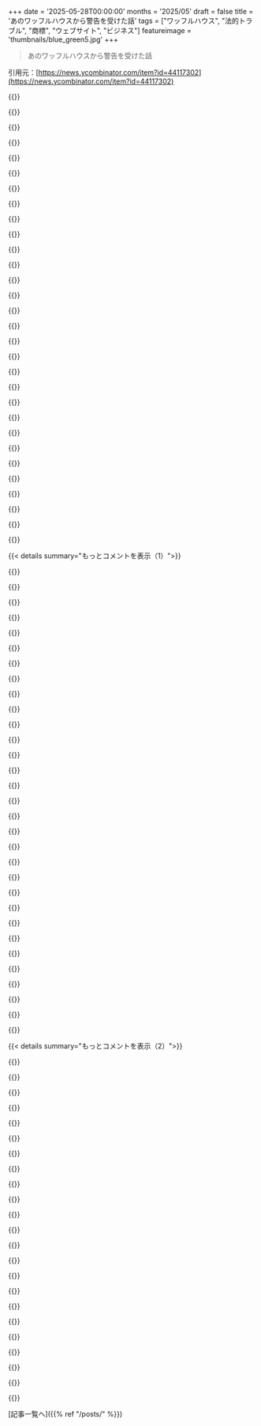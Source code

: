 +++
date = '2025-05-28T00:00:00'
months = '2025/05'
draft = false
title = 'あのワッフルハウスから警告を受けた話'
tags = ["ワッフルハウス", "法的トラブル", "商標", "ウェブサイト", "ビジネス"]
featureimage = 'thumbnails/blue_green5.jpg'
+++

> あのワッフルハウスから警告を受けた話

引用元：[https://news.ycombinator.com/item?id=44117302](https://news.ycombinator.com/item?id=44117302)




{{<matomeQuote body="Dannon/Danoneがヨーグルト菌に作ったっぽい科学っぽい名前使ってるサイト作ったら、弁護士から連絡来たんだって．ビビらずやり返したけどね： https://whatisbifidusregularis.org/legal-action-against-this…<br>このWaffle Houseの件も、商標とか外して大きな免責事項つけときゃ大丈夫だったんじゃない？企業の変な法的請求のバカバカしさも示せるし．" userName="frereubu" createdAt="2025/05/28 21:56:26" color="#38d3d3">}}




{{<matomeQuote body="君のサイト、ニュース記事のまとめみたいで、法律的な根拠がないのが気になるな．企業が新しい名前つけるのは普通だし、FDAやFTCも基本的に禁止してないと思う．生物分類とか製薬業界でもやってることだしね．君のサイトは、多分商標への本当の脅威じゃないから残ってるんだよ．最後にふざけて自分の腸内菌にcandida hackernewsensisって名前つけちゃうぞ、と．" userName="AStonesThrow" createdAt="2025/05/29 00:53:30" color="#38d3d3">}}




{{<matomeQuote body="君の物の見方、めっちゃアメリカ中心だね．君が普通だって言ってることのほとんど、EUでは全然普通じゃないしOKでもないから、そこ大事ね．" userName="krageon" createdAt="2025/05/29 10:05:33" color="">}}




{{<matomeQuote body="ジャムと一緒にパンに塗る、乳製品じゃないアレ（ピーナッツバター？）にみんな文句言わないのは面白いね．食品業界がmilkとかwaterの定義を広げてるって話ね．このmilkの歴史タイムライン、面白いから見てみて： https://www.soyinfocenter.com/pdf/166/Milk.pdf" userName="myvoiceismypass" createdAt="2025/05/29 16:15:19" color="">}}




{{<matomeQuote body="名前が”作った”ものなのは同意．でも”科学っぽい”と見せかけるのが嫌なんだよ．Danoneは科学的にすごい菌作ったわけじゃないでしょ？他のヨーグルトと効果が違うか研究なんてしてないはず．サイト作ったのは、検索で上位に来てマーケティングじゃない明確な情報を提供するためだよ．目的を分かってほしい．" userName="frereubu" createdAt="2025/05/29 10:22:21" color="#38d3d3">}}




{{<matomeQuote body="「哺乳類の名前がついたフルーツジュース」って言ってたけど、EUとかUKだとEU Regulation 1308/2013って法律で、植物性の飲み物をmilkとかdairyって呼んじゃダメなんだよ．" userName="closewith" createdAt="2025/05/29 10:06:26" color="#ff5733">}}




{{<matomeQuote body="それって変じゃない？だって英語の”milk”って言葉、1200年頃から植物性の”milkみたいな液体”にも使われてたんだよ．Wikipediaにそう書いてあるし．熱板に鉄が入ってないからって、今の電気アイロンをアイロンって呼べない、って文句言ってるみたいだよ．" userName="filoeleven" createdAt="2025/05/29 18:42:17" color="">}}




{{<matomeQuote body="Wikipediaで言ってるのはcoconut milkのことで、それは規制の例外なんだ．oat milkとか他の植物性ミルクって、1980年代のCMから始まったくらい最近の話なんだよ．JM Smucker Companyが商標登録しようとしたくらい新しいんだから．" userName="closewith" createdAt="2025/05/29 19:26:38" color="#38d3d3">}}




{{<matomeQuote body="McBroken.comがあんなにやってて大丈夫なんだからさ…．" userName="trbleclef" createdAt="2025/05/29 01:01:11" color="">}}




{{<matomeQuote body="問題がもし商標とか見た目だけだったんなら、そこだけ変えて別のドメインでサイト続けられたんじゃない？データ集めること自体に問題あったとは書いてなかったみたいだし．" userName="nice_scott" createdAt="2025/05/28 16:12:01" color="">}}




{{<matomeQuote body="この記事の作者だよ！C＆Dを受け取った後、データを取得してた方法が削除されたかパッチされたんだ（記事に書くの忘れちゃった…）。サイトを続けてもいいか彼らに聞いたんだけど、返事がなかったし、”ブランディング使うな、でもデータはスクレイピングしてるだろ、ほらまたC＆Dだ”みたいな猫とネズミごっこしたくなかったから、もう閉じたんだよ。" userName="lafond" createdAt="2025/05/28 16:15:15" color="#38d3d3">}}




{{<matomeQuote body="これ残念だね。スクレイピングはともかく、彼らにとっては無料の宣伝だったのに。マーケティング部門が法律部門より前に出てたら良かったのにね（もし彼らにマーケティング部門があればだけど）。" userName="jeron" createdAt="2025/05/28 17:44:48" color="">}}




{{<matomeQuote body="法律部門を責めないで。ああいう状況だと、彼らは法的にC＆Dを送る義務があるんだよ。そうしないと商標権を失う可能性もあるからね。" userName="HWR_14" createdAt="2025/05/28 19:50:40" color="">}}




{{<matomeQuote body="スクレイピングは一般的に大丈夫だと思うよ。商標については実際に商標法があるから、”やめろ気に入らない”って一般的なC＆Dじゃなくて、商標使用についてのC＆Dが来たんだろ。比較として分かりやすいのがSteam publicの情報を使って、すぐには分からない市場情報を分析してるSteam db（とか他の類似サイト）だね。<br>https://steamdb.info/" userName="sdenton4" createdAt="2025/05/28 19:24:53" color="#ff5c5c">}}




{{<matomeQuote body="ただし、そういうマーケティングが必ず良いとは限らないけどね。" userName="itishappy" createdAt="2025/05/28 18:21:07" color="">}}




{{<matomeQuote body="”Waffle Houseはハリケーンの被害測定にFEMAが使うほど確実に営業してる”っていうのは、最高のマーケティングネタだよね。疲れてたり、二日酔いだったり、めちゃくちゃ腹減ってても、いつでもWaffle Houseにフラッと入って何か食べられる。それができないなら、君の人生にはもっとでかい問題があるってことさ（ハリケーンとか、ゾンビとか、竜巻とか）。" userName="jjmarr" createdAt="2025/05/28 19:55:46" color="#785bff">}}




{{<matomeQuote body="それは単純化しすぎだよ。Waffle House側もサイトのオーナーに連絡して、商標の使用許可について交渉を持ちかけることもできたかもしれない。それには何らかの対価（”善意”とか、象徴的な少額、数百万ドルまで色々）と、ページに”このページのロゴや識別子はWaffle House, Incの財産であり、使用許諾のもとに使用されています”みたいな文言を入れることが含まれるだろうけどね。" userName="mindcrime" createdAt="2025/05/28 19:56:01" color="">}}




{{<matomeQuote body="残念ながら、Craigslistがスクレイピングを危険な領域に押し込む判例を作っちゃったんだよ。<br>https://en.m.wikipedia.org/wiki/Craigslist_Inc._v._3Taps_Inc.<br>もちろん、これは非営利の個人プロジェクトとは状況が全然違うけど、念頭に置いておくべきことだね。" userName="lurkshark" createdAt="2025/05/29 05:24:53" color="#ff5c5c">}}




{{<matomeQuote body="多分君のせいで、Waffle Houseが雇った法律の犬たちが利用規約に”許可されていないスクレイピング”を含めるように更新したんじゃないかな。" userName="xyst" createdAt="2025/05/28 16:19:34" color="">}}




{{<matomeQuote body="The Economistが各国の購買力平価を測るのに使ってるBig Mac indexはどうなの？" userName="quantified" createdAt="2025/05/28 22:47:00" color="">}}




{{<matomeQuote body="ちょっとしたことで、”TIL Waffle House’s owners are so greedy they force their employees to work even during a natural disaster when other businesses are closed”って話になっちゃう可能性があるってこと。だからWaffle Houseがこういう類の宣伝から距離を置いて、自分たちについて言われること全部にすごく厳しく管理したいのはかなり明らかだよね。特にそれが自分たちから出たみたいに見えたり、何かしら承認されてるみたいに見える宣伝ならなおさら。" userName="tpmoney" createdAt="2025/05/29 01:37:53" color="#ff33a1">}}




{{<matomeQuote body="まあそうだけど、それって誰かがやらなくて済む仕事でもあるんだよ。それに”あの会社”はその時、明らかに災害に対処してたわけだし。" userName="throwawaymaths" createdAt="2025/05/28 22:06:16" color="">}}




{{<matomeQuote body="うん、でもmarketingがちゃんと関わってたらすごいROIがあったはずの仕事だよ。それが言いたかったことなんだけどね。" userName="andrewflnr" createdAt="2025/05/29 01:55:34" color="">}}




{{<matomeQuote body="実際に彼らがどうやってるか詳しく書かれたたくさんの話があるのは別としてだよー彼らにはそのために飛行機や車でやってくる特別な災害チームがいるんだ。それに、災害エリアで3倍の給料で働く電力会社の作業員とか、他のライフラインの作業員はどこで食事すると思う？ Waffle Houseでだよ、だっていつも開いてるからね。" userName="devilbunny" createdAt="2025/05/29 03:19:14" color="#45d325">}}




{{<matomeQuote body="絶対違うね。Legalがmarketingより優先されるべきなんだよ、というか優先されるべきだ。" userName="PenguinCoder" createdAt="2025/05/28 23:24:43" color="">}}




{{<matomeQuote body="SteamDBの最初の文はこれだよ：＞”This third-party website gives you better insight into the Steam platform and everything in its database”。Steamとは関係ない別の組織だって明確に書いてあるんだ。ページのフッターにもさらに免責事項があるしね。それに対して、”Waffle House Index”はページの一番上にWaffle Houseのロゴがあって、誰がウェブサイト作ったかの説明とか補足が全くなかったんだ。" userName="jjmarr" createdAt="2025/05/28 19:42:38" color="#38d3d3">}}




{{<matomeQuote body="編集するには遅すぎたんだけどさ： 災害の後、私の近所のWHに行ってみるといいよ。その近くのホテルに泊まってるライフラインの作業員満載のトラックが次から次へと通り過ぎるのが見られるから。" userName="devilbunny" createdAt="2025/06/02 20:31:54" color="#ff33a1">}}




{{<matomeQuote body="最初のLegal letterの後でさ、Licensed／Agreed to the usageしたり、サイト運営を引き継いだりできたじゃん。彼らのTrademarkを守るのにKilljoysになる必要ない方法いくつかあるって。" userName="orra" createdAt="2025/05/28 19:56:39" color="">}}




{{<matomeQuote body="Yeah、Exactlyー。ロゴを使わないで、自分が誰かClearlyにStartingすればTrademarkの問題は解決するんでしょ。And then go to town…" userName="sdenton4" createdAt="2025/05/29 00:11:28" color="">}}




{{<matomeQuote body="The EconomistのEditorsはさ、AttorneysからReceiveしたEvery letterをBlogにReproduceしたりしないし、Social mediaでMcDonald’sをTauntしたりもしないし、Probably soft serve machinesのOperational statusをTracksするWebsiteなんてHostしないんだよね。" userName="AStonesThrow" createdAt="2025/05/29 05:44:14" color="#ff5c5c">}}




{{< details summary="もっとコメントを表示（1）">}}

{{<matomeQuote body="The equivalentは、PhysicallyにEach locationをVisitingしてAny closuresをNotingすることでSourcedされた、Currently closedなAll Waffle HousesのSimple text listだろうね。The author hereはWaffle House’sのBranding and logosを使ったし、Dataも彼らのWeb siteをScrapingしてSourcedしたから。" userName="listenallyall" createdAt="2025/05/29 16:46:44" color="#45d325">}}




{{<matomeQuote body="The EconomistはLawyersをAffordできるからね。" userName="rapidaneurism" createdAt="2025/05/29 05:39:37" color="">}}




{{<matomeQuote body="Of course i would love to live in a world where Waffle House can be as off the rails Whimsy as kfc、but im just Pointing out Why not to get your hopes too high！" userName="throwawaymaths" createdAt="2025/05/29 04:21:34" color="">}}




{{<matomeQuote body="I do think Legalは、彼らがDon’t ownなsiteがPotentiallyにStore openingsについてWrongでCustomer being upset、let alone risking travel through a storm to get thereなのをWorried aboutすると思うんだよね。TrademarkがThe easy one to getだったんだろ。" userName="Rastonbury" createdAt="2025/05/29 03:59:11" color="#ff5c5c">}}




{{<matomeQuote body="As long as you didn’t actively agree to anything、you are not held to the Terms of Service for a public website。There are restrictions on what you can do with the data、mostly around direct competition with the source（I’m not a lawyer、so DYOR）。The average scraping volume from Google and AI companies would make an indie site’s scraping volume look minuscule。Check out this wild case to see how far you can go with scraping and remain legal。It’s surprising。<br>https://techcrunch.com/2024/02/26/meta-drops-lawsuit-against..." userName="bicx" createdAt="2025/05/29 02:29:02" color="#45d325">}}




{{<matomeQuote body="If the WH legal dogs needed this as an the impetus for that change in 2020s、then they aren’t very good legal dogs。ToS updates are pretty common、and if some one didn’t like scraping、you’d think that unauthorized text would be added some time ago。It’s not like scraping is a new thing。If they are savvy legal teams、this should pretty much be boiler plate language。Only neophyte legal teams would not expect scraping as something to expend ink。" userName="dylan604" createdAt="2025/05/28 16:55:01" color="#45d325">}}




{{<matomeQuote body="友達が Jim Henson Company から”Mupperfucker”ってDJ名で警告受けたんだ。商標権持ってる側は守んなきゃいけないのはわかるけどさ、まあね…" userName="kevinsync" createdAt="2025/05/29 01:04:53" color="#ff5c5c">}}




{{<matomeQuote body="＞ライブフィードもマップも閉店カウンターも絶対ない<br>そうでもないと思うよ：<br>Wikipedia の Waffle House Index に載ってるこの画像見てよ" userName="Havoc" createdAt="2025/05/28 19:22:54" color="#45d325">}}




{{<matomeQuote body="元の筆者は、比較的最新のフィードとかマップとかカウンターを言ってるんじゃないかな。あんたが貼った画像は11年前のだし。数時間以内のマップへのリンクとかあるの？" userName="rapidaneurism" createdAt="2025/05/29 05:37:30" color="">}}




{{<matomeQuote body="たぶんそれって11年前も今も一般公開されてないんじゃないかな。俺が言いたかったのは、そういうダッシュボードはあって、FEMAはアクセスできるみたいだってことだよ" userName="Havoc" createdAt="2025/05/29 10:34:27" color="#785bff">}}




{{<matomeQuote body="面白かった！<br>そのまま君でいてね！<br>FEMAについてよくわかんないんだけどさ、自動でやってんの？それとももう使われてないインデックスなのかな？" userName="Bengalilol" createdAt="2025/05/28 19:45:37" color="">}}




{{<matomeQuote body="Waffle House Index は公式じゃないし、”インデックス”ってのも大げさだと思う。災害救援の人が状況を非公式に話してる感じじゃないかな。でも、FEMA が実際にお店に連絡して状況聞いてるみたいだって。災害の深刻さを測るのに役立つデータなんだってさ。" userName="pikminguy" createdAt="2025/05/28 20:42:50" color="#45d325">}}




{{<matomeQuote body="＞記録によると、あのインデックスは冗談として始まったんだって。んで、一部の従業員はそのまま冗談であってほしいと思ってるみたい。" userName="AStonesThrow" createdAt="2025/05/28 22:08:21" color="#ff5c5c">}}




{{<matomeQuote body="これ見てよ" userName="0x457" createdAt="2025/05/28 20:35:55" color="#ff5c5c">}}




{{<matomeQuote body="ロゴだけ消せばよかったのに、なんでサイト全体閉鎖しちゃったんだろうね？" userName="fkyoureadthedoc" createdAt="2025/05/28 16:07:54" color="">}}




{{<matomeQuote body="日本人にとって訴訟リスクは金銭的負担が大きいからね。学生だと法的知識や弁護士へのアクセスもなくて、サイト閉鎖が一番楽な選択だったんじゃないかな。本当は商標の部分だけ消せばよかったはずだけど。" userName="xyst" createdAt="2025/05/28 16:15:58" color="#ff5733">}}




{{<matomeQuote body="警告を無視しても、裁判になる可能性は低いよ（相手も費用がかかるからね）。裁判所に行くのに弁護士は必要ないし、差し止め命令が出たら従えばいいだけ。損害賠償訴訟は、相手の弁護士費用が損害額（たぶんゼロに近い）をはるかに超えるから、まず起きないと思うよ。このありきたりな法的戦術にすぐ屈しちゃダメだよ！" userName="JohnMakin" createdAt="2025/05/28 16:34:54" color="#ff5c5c">}}




{{<matomeQuote body="＞弁護士なしで裁判所に行く<br>それって、結果をどれだけ気にするかによるよね。<br>＞損害賠償訴訟は相手の弁護士費用が損害額をはるかに超えるからまず起きない<br>相手があなたを”take you to court”して差し止めを強制するなら、それはもう訴訟なんだよ（衡平法上の救済）。そこに損害賠償請求や、さらに弁護士費用・訴訟費用（あなたが言う通り、実際の損害を超えるかもね）を追加しても、もうかかってる費用に比べたらほぼ０だよ。だから、自分の弁護士を雇わないのはあなたの自由だけど、相手の弁護士費用を払わされるのを止められるわけじゃないんだ。" userName="dragonwriter" createdAt="2025/05/28 16:54:26" color="#785bff">}}




{{<matomeQuote body="＞それが相手を訴えている企業の弁護士費用をあなたが支払うのを止めることはありません<br>注意してね、USでは、敗訴した側が弁護士費用を支払うのが通常のルールじゃないからね。" userName="jcranmer" createdAt="2025/05/28 17:35:54" color="#45d325">}}




{{<matomeQuote body="＞注意してね、USでは、敗訴した側が弁護士費用を支払うのが通常のルールじゃないからね。<br>USでも、多くの種類の訴訟で最初から敗訴者負担じゃないけど、多くの訴訟原因には弁護士費用を認められる条件があるし、一部の請求のデフォルトルールでは、追加要因なしで責任を負う側が費用と弁護士費用を負担するんだよ—特に、登録商標の所有者からの警告書に関連する場合、これには登録商標の所有者の権利侵害が含まれるんだ、ほら、15 U.S.C. § 1117(a)を見てごらん。" userName="dragonwriter" createdAt="2025/05/28 17:53:21" color="#785bff">}}




{{<matomeQuote body="＞弁護士なしで裁判所に行く<br>必要ないけど、こんな訴訟に弁護士なしで行くのは信じられないくらい無謀だよ。<br>＞損害賠償訴訟はまず起きない<br>IP侵害訴訟では、弁護士費用を請求されることがすごく多いんだ。だから、損害賠償で訴えられなくても、相手の弁護士に払うことになるだろうね。<br>＞このありきたりな法的戦術にすぐ屈しちゃダメだよ！<br>そこまで自信満々なら、代替サイトを立ち上げて、避けられないC&Dが来たらこの戦略を試してみれば？ 結果を教えてね。どうなるか興味あるな。" userName="DrillShopper" createdAt="2025/05/28 16:49:58" color="#38d3d3">}}




{{<matomeQuote body="＞弁護士なしで裁判所に行く<br>裁判所に行くには、金と自由な時間が必要だよ。<br>＞損害賠償訴訟は相手の弁護士費用が損害額をはるかに超えるからまず起きない<br>これは法的なアドバイスなしでやっちゃいけないことだよ。SLAPPみたいな訴訟をするのが大好きな、すごく大きくて金持ちの会社はたくさんいるんだ。あなたのFAFOみたいな提案は良くない考えだよ。" userName="pixl97" createdAt="2025/05/28 16:49:28" color="#785bff">}}




{{<matomeQuote body="これが通用するのは、みんなが疲れてて、金がなくて、対処する時間も労力も最小限だからだよね。原則のためにわざわざ裁判に自分を巻き込むような人はそんなに知らないな。たぶん、時間に余裕があって、弁護士に任せたり相談できる金がある人くらいじゃない？まあ、あなたはたぶん正しいんだろうけどね。もし大多数の人が警告書を拒否して、曖昧な法的措置について相手のハッタリを見破ったらね。そしたら、こういう法的戦術は役に立たなくなるし、”商標”への損害からの回復なんて、大手法律事務所のジュニアチームを雇う費用よりもずっと少なくなるだろうね。たぶん、あなたは自分の原則を試してみるべきだよ。この人のウェブサイトのアイデアを再現して、Waffle Houseの企業の手先からC&Dが来るのを待って、それから私たちにどうやるか見せてよ。「〜するべきだった、〜しただろう、〜できたはず」みたいな素人の分析じゃなくてさ。" userName="xyst" createdAt="2025/05/28 16:58:09" color="">}}




{{<matomeQuote body="だから会社はこんな風に強く出るんだよ。彼はユーモアでウェブサイトを作って、注目を集めた時期にSNSで宣伝した。それは商標に十分近く、見る人を混乱させるようなグラフィックを含んでて、会社が合理的な理由でしたくないことをした。彼らは費用を負ったんだ。電話対応した人もいるし、弁護士が対応に請求書を出したし、ウェブエージェンシーはウェブサイトを修正しなきゃならなかった。Waffle Houseは油っぽいダイナーフードを売ってるんだ、こういうことに対処するあらゆる側面は彼らにとってゼロ価値だよ。遠回しに言うより、「やめろ」って言ったんだ。彼はそうして、面白いブログ記事を書いた。でも、こんな状況１０件のうち、たぶん１〜２件は相手が意地悪で、みんなの時間と費用を無駄にする奴がいるんだよ。" userName="Spooky23" createdAt="2025/05/28 19:50:24" color="#785bff">}}




{{<matomeQuote body="弁護士だよ（でも今は開業してないから、これに関わる利害はないし、これは法的アドバイスじゃないからね）。昔、弁護士になる前に音楽著作権侵害で２万５千ドル以上失ったこともある。全然楽しくなかったよ。C&Dを無視するのは危険だよ。ルールは複雑だし、ルールに従わない場合の罰金やペナルティは高くつく。USのIP法は特許権、商標権、著作権を猛烈に保護するんだ。適当に済ませていいもんじゃないし、弁護士なしで自分で دفاع （弁護）しようとするやつは、マジでバカだよ。ブログ記事の著者は、ちゃんと対応して、”知るか、勝手にやる”みたいな態度を取らずに、何か解決しようと努めたのは正しかったね。お願いだから、こんな悪いアドバイスを撒き散らさないでくれ。それを信じるかわいそうな奴のために祈るよ。" userName="otterley" createdAt="2025/05/28 20:36:30" color="#38d3d3">}}




{{<matomeQuote body="ありがとう、私も過去にかわいそうな目に遭ったことがあるから、もう絶対二度と嫌だよ。" userName="Xorakios" createdAt="2025/05/28 22:50:21" color="#ff5c5c">}}




{{<matomeQuote body="もし損害賠償で訴えてきたらどうなるの？<br>無敵な気分になるのはいいけど、たとえ確率が低くても、誰かに見せしめにされたら財政破綻につながることもあるんだよ。" userName="0cf8612b2e1e" createdAt="2025/05/28 16:44:49" color="#ff5733">}}




{{<matomeQuote body="1年くらい前にWhataburgerのアプリが似たような使われ方してたのを思い出したよ。<br>誰かがアプリの店舗マップがTexasの停電のいい指標になるって指摘したんだ。<br>確か、マーケティングチームがSNSでそれを取り上げて、お礼にグッズを贈ったんだよ。(https://news.ycombinator.com/item?id=40927364)" userName="ChrisArchitect" createdAt="2025/05/29 06:19:08" color="#785bff">}}




{{<matomeQuote body="Waffle Houseが彼からこれを5万ドルくらいで買い取って、企業の人間味あふれる心温まる話になる世界線もあるよね。<br>でも、もし僕がWHのブランドを運営してるなら、あらゆる主要な自然災害の半公式な企業スポンサーにはなりたくないな。" userName="iambateman" createdAt="2025/05/28 16:32:08" color="">}}




{{<matomeQuote body="君の言う通りだと思うよ。<br>waffle house indexはネガティブな意味合いが強すぎるんだ。" userName="loopdoend" createdAt="2025/05/28 17:14:06" color="">}}

{{</details>}}




{{< details summary="もっとコメントを表示（2）">}}

{{<matomeQuote body="おそらくその通りだね。<br>でも、本来のポイントはWHがいかに頑丈で信頼できるか、少しでも開ける方法がある限り閉めないっていうことの証なんだ。<br>それはWHにとってはすごくポジティブなことなんだよ。" userName="jrochkind1" createdAt="2025/05/28 18:24:39" color="">}}




{{<matomeQuote body="会社は従業員の面倒を見てるのかな？<br>ひどい天候でも従業員は職場まで通勤しなきゃいけないの？<br>状況が悪化した場合、会社は従業員の安全に責任があるのかな？<br>お客さんはどうなるの？" userName="drjasonharrison" createdAt="2025/05/28 21:59:18" color="">}}




{{<matomeQuote body="彼らは特別なジャンプチームをそこに送るんだよ。<br>もっと詳しい情報はこちら：https://www.govtech.com/em/disaster/hurricane-preparation-an...<br>Waffle Houseはレストランチェーンにしては、変なくらい真剣に災害対策をしてるんだ。" userName="dmoy" createdAt="2025/05/28 22:45:39" color="#ff5733">}}




{{<matomeQuote body="彼らは多分、この情報をヘッジファンドに売ってすでに儲けてるんじゃないかな。" userName="jdonaldson" createdAt="2025/05/28 16:50:47" color="">}}




{{<matomeQuote body="あれって事後的な指標なんだよね。災害から数日遅れるから、予報より復旧の統計として見た方がずっと面白いんだ。だからこそ、後日、あるいは数週間後にFEMAがある地域に入って、最も被害の大きかった地域を評価して優先順位をつけるのに重要だったんだよ。もしWaffle Houseがある地域で24時間営業で限定朝食メニューを出してるなら、赤十字の食料テントは別の地域に送ればいいって判断できた。<br>FEMAの長官が非公式の指標として使ってると認めて以来、Waffle Houseはそれを「災害インデックス」として距離を置こうとしてる。だからFEMAもますます「非公式」って言うようになって、それについての議論からも距離を置き始めた部分もあるんだ。OPが言ってるように、Waffle Houseが「災害のブランド」って見られるのを嫌がってるってのは確かだと思う。「リカバリーインデックス」として（FEMAには触れずにね、FEMAこそ「災害のブランド」だから）、最悪の問題からいかに早く回復できるかってとこに光を当てると、彼らは喜んで話すしマーケティングにも使うんだ。<br>彼らのフローチャートやチェックリスト、考えられるあらゆる災害復旧シナリオのために設計されたメニューのレベル分けを見るのは本当にすごいよ（建物に電気はあるか？ガスはあるか？最後の供給トラックはいつ？次の供給トラックはいつ来る？道路状況は？とか）。マジで興味深いんだよね。" userName="WorldMaker" createdAt="2025/05/28 18:03:06" color="#785bff">}}




{{<matomeQuote body="これでWaffle Houseに行くのがさらに特別なものになるね。どこに行っても話せる最高のストーリーだよ。最後までやり通したのはナイス。<br>Cease and desist letterって怖いよね。僕の意見だけど（法律の意見じゃないよ）、あれはかなり控えめで分かりやすかったね。<br>もし興味あるなら、hafflewouse.comは空いてるよ！" userName="cloudpushers" createdAt="2025/05/28 19:14:15" color="">}}




{{<matomeQuote body="ツイートを投稿しておいて、誰も見ないと思ってたの？どこの主要ブランドだって、自分たちのメンションを監視してるよ。" userName="quantified" createdAt="2025/05/28 22:45:20" color="">}}




{{<matomeQuote body="僕が自分のウェブサイトでMinecraftのフルバージョンを無料でプレイできるようにしてた時のこと、Minecraftの商標使用についてC&Dレターが来たのを思い出したよ。アプリケーション自体は合法だったんだけど（要するにアプレットへのホットリンク）、それでもかなりトラブルになったんだ。<br>結局、僕のサイトにDDoS攻撃を仕掛けてきたスクリプトキディたちをなだめるために取り下げたんだけど、その前にDNSをDDoS攻撃者のC2サーバーに向けておいたんだ。その結果、攻撃が一時的に鎮静化した。<br>＊Team Avolitionとは関係ないよ。彼らはMinecraftを違法に再ホストしてたらしいけど、僕はMinecraft ToSで許可されてるソースからリソースをホットリンクしてただけ。" userName="Sephr" createdAt="2025/05/29 21:04:21" color="#ff5c5c">}}




{{<matomeQuote body="こんなブログ投稿があるからHNが好きなんだよね！シェアしてくれてありがとう。" userName="joshdavham" createdAt="2025/05/29 04:44:35" color="">}}




{{<matomeQuote body="ロゴをワッフルの絵に変えて、Waffle Indexって名付けたらどうかな？" userName="koolala" createdAt="2025/05/28 16:07:44" color="">}}




{{<matomeQuote body="AwfulHouseIndex.orgだって。" userName="the_sleaze_" createdAt="2025/05/28 20:13:30" color="">}}




{{<matomeQuote body="商標のCease and desistだけで済んで本当によかったね。DMCAに基づくAPIの無許可使用で重罪として告発されないといいんだけど。心配だね。" userName="jrochkind1" createdAt="2025/05/28 18:22:07" color="">}}




{{<matomeQuote body="サイト名”wafflehurricanetracker.org”とかにしてたらtrademark問題クリアできたかもね。スクレイピングも匿名化してたらWaffle Houseってバレなかったんじゃない？人気ブレックファスト店のサイトをゆっくりスクレイピングしました、って言っとけばさ。" userName="slippy" createdAt="2025/05/28 23:52:21" color="">}}




{{<matomeQuote body="まあ、著者はWaffle Houseのデータ使ってたんだよね。でも向こうはそれが今後も続く保証ないし、数千人が見てるサイトに自分たちのプライベートAPIを頼られたくないんだよ。だからWaffle Houseの反応は驚かないかな。でも、実際にあれば面白かったよね。" userName="mcphage" createdAt="2025/05/28 16:20:38" color="#785bff">}}




{{<matomeQuote body="これってtrademarkの問題なんだよ。ブランドって希釈化のルールがちょっと曖昧だから、めちゃくちゃ保護に力入れてるの。許可してない使い方を片っ端から止めさせるのは、ちゃんと使ってるし保護されてるって明確にするためなんだ。そうすれば、万が一裁判所が別の判断してもtrademarkを失うリスクが減るんだって。" userName="rtkwe" createdAt="2025/05/28 16:43:17" color="#38d3d3">}}




{{<matomeQuote body="Waffle Houseってtrademark保護と希釈化で面白い歴史があるんだよ。昔は今より州ごとにtrademark登録してたみたい。インディアナ州では、地元に先にWaffle HouseがあったからWaffle & Steakって呼ばれてた時期があるんだって。Steakって文字がHouseと同じ5文字で、看板が高速から見ても似てるようにするための戦略だったんだ。ステーキ出すとかбургер出すとかじゃなくて、ちゃんとtrademark守るためだったんだね。" userName="WorldMaker" createdAt="2025/05/28 18:11:24" color="#45d325">}}




{{<matomeQuote body="まあ、trademarkとかの話はいいや。それより、Waffle Houseが「この情報は間違ってるよ。レストラン閉鎖のライブサイトなんて今ないし」って言ったことと、著者が「いや、 literalmente 向こうのデータ使ってたんですけど？だから全然間違ってないし」って言い返したことについて言ってたんだ。" userName="mcphage" createdAt="2025/05/28 20:55:52" color="#785bff">}}




{{<matomeQuote body="最初見た感じだと、名前とかロゴを使ったのが”公式”っぽく見えちゃって、それがヤバかったんだと思う。ロゴなしで名前だけ使って、「これ非公式ですよ」って書いとけば、いきなり訴えられるよりは協力的になってくれたかもね。" userName="lowercased" createdAt="2025/05/28 16:02:18" color="">}}




{{<matomeQuote body="別のチェーン店のデータ集めて、それをまとめたサイトにしたら、もっとやりやすくなるんじゃない？まあ、もうwaffle house indexとは呼べなくなるけどさ…（でも元々trademarksが問題だったんだしね）" userName="eqvinox" createdAt="2025/05/29 05:43:54" color="#ff5c5c">}}




{{<matomeQuote body="それっぽいレターヘッド作って、良い紙に印刷して、額縁に入れて飾っときなよ。誰も本当のことなんて分からないって。それに「Waffle Houseに訴えられそうになった話」なんて、墓場まで語れる最高のネタになるじゃん。" userName="wileydragonfly" createdAt="2025/05/29 00:50:55" color="">}}




{{<matomeQuote body="「正直、僕は…驚いたよ」ってとこだけど、俺は全然驚かないね。会社ってtrademarksとかマジで超真剣に対応しないと、後でマジでヤバくなる可能性があるんだよ。むしろびっくりしたのは、サイト作った人が「この情報、真剣に使わないでね」みたいな注意書き（disclaimer）を入れなかったことかな。" userName="hk1337" createdAt="2025/05/28 19:56:10" color="#785bff">}}




{{<matomeQuote body="archive https://web.archive.org/web/20250528155717/https://www.jack....<br>サイト、アクセス殺到で落ちちゃったみたいだね。" userName="tim333" createdAt="2025/05/29 15:39:27" color="">}}

{{</details>}}



[記事一覧へ]({{% ref "/posts/" %}})
